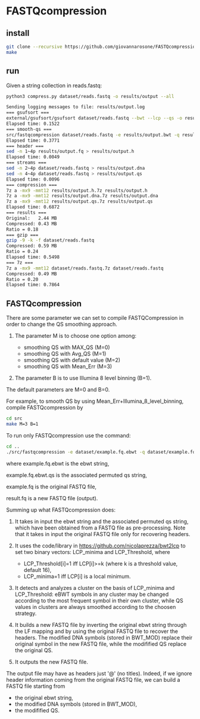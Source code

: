 # FASTQcompression

## install

```sh
git clone --recursive https://github.com/giovannarosone/FASTQcompression.git 
make
```

## run

Given a string collection in reads.fastq:

```sh
python3 compress.py dataset/reads.fastq -o results/output --all
```

```sh
Sending logging messages to file: results/output.log
=== gsufsort ===
external/gsufsort/gsufsort dataset/reads.fastq --bwt --lcp --qs -o results/output
Elapsed time: 0.1522
=== smooth-qs ===
src/fastqcompression dataset/reads.fastq -e results/output.bwt -q results/output.bwt.qs -f dataset/reads.fastq -o results/output.fq
Elapsed time: 0.3771
=== header ===
sed -n 1~4p results/output.fq > results/output.h
Elapsed time: 0.0049
=== streams ===
sed -n 2~4p dataset/reads.fastq > results/output.dna
sed -n 4~4p dataset/reads.fastq > results/output.qs
Elapsed time: 0.0096
=== compression ===
7z a -mx9 -mmt12 results/output.h.7z results/output.h
7z a -mx9 -mmt12 results/output.dna.7z results/output.dna
7z a -mx9 -mmt12 results/output.qs.7z results/output.qs
Elapsed time: 0.6872
=== results ===
Original:	2.44 MB
Compressed:	0.43 MB
Ratio = 0.18
=== gzip ===
gzip -9 -k -f dataset/reads.fastq
Compressed:	0.59 MB
Ratio = 0.24
Elapsed time: 0.5498
=== 7z ===
7z a -mx9 -mmt12 dataset/reads.fastq.7z dataset/reads.fastq
Compressed:	0.49 MB
Ratio = 0.20
Elapsed time: 0.7864
```


## FASTQcompression
There are some parameter we can set to compile FASTQCompression in order to change the QS smoothing approach.

1) The parameter M is to choose one option among:
    - smoothing QS with MAX_QS (M=0)
    - smoothing QS with Avg_QS (M=1)
    - smoothing QS with default value (M=2)
    - smoothing QS with Mean_Err (M=3)
  
2) The parameter B is to use Illumina 8 level binning (B=1).

The default parameters are M=0 and B=0.

For example, to smooth QS by using Mean_Err+Illumina_8_level_binning, compile FASTQcompression by

```sh
cd src
make M=3 B=1
```
To run only FASTQcompression use the command:

```sh
cd ..
./src/fastqcompression -e dataset/example.fq.ebwt -q dataset/example.fq.ebwt.qs -f dataset/example.fq -o result.fq
```
where
example.fq.ebwt is the ebwt string,

example.fq.ebwt.qs is the associated permuted qs string,

example.fq is the original FASTQ file,

result.fq is a new FASTQ file (output).


Summing up what FASTQcompression does:

1. It takes in input the ebwt string and the associated permuted qs string, which have been obtained from a FASTQ file as pre-processing. 
Note that it takes in input the original FASTQ file only for recovering headers.

2. It uses the code/library in https://github.com/nicolaprezza/bwt2lcp to set two binary vectors: 
LCP_minima and LCP_Threshold, where
    - LCP_Threshold[i]=1 iff LCP[i]>=k (where k is a threshold value, default 16),
    - LCP_minima=1 iff LCP[i] is a local minimum.

3. It detects and analyzes a cluster on the basis of LCP_minima and LCP_Threshold:
eBWT symbols in any cluster may be changed according to the most frequent symbol in their own cluster, while QS values in clusters are always smoothed according to the choosen strategy.

4. It builds a new FASTQ file by inverting the original ebwt string through the LF mapping and by using the original FASTQ file to recover the headers.
The modified DNA symbols (stored in BWT_MOD) replace their original symbol in the new FASTQ file, while the modifified QS replace the original QS.

5. It outputs the new FASTQ file.

The output file may have as headers just '@' (no titles). Indeed, if we ignore header information coming from the original FASTQ file, we can build a FASTQ file starting from
- the original ebwt string,
- the modified DNA symbols (stored in BWT_MOD),
- the modifified QS.
